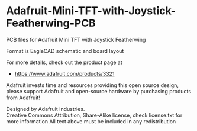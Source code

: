 # Adafruit-Mini-TFT-with-Joystick-Featherwing-PCB
PCB files for Adafruit Mini TFT with Joystick Featherwing

Format is EagleCAD schematic and board layout

For more details, check out the product page at

   * https://www.adafruit.com/products/3321

Adafruit invests time and resources providing this open source design, 
please support Adafruit and open-source hardware by purchasing 
products from Adafruit!

Designed by Adafruit Industries.  
Creative Commons Attribution, Share-Alike license, check license.txt for more information
All text above must be included in any redistribution